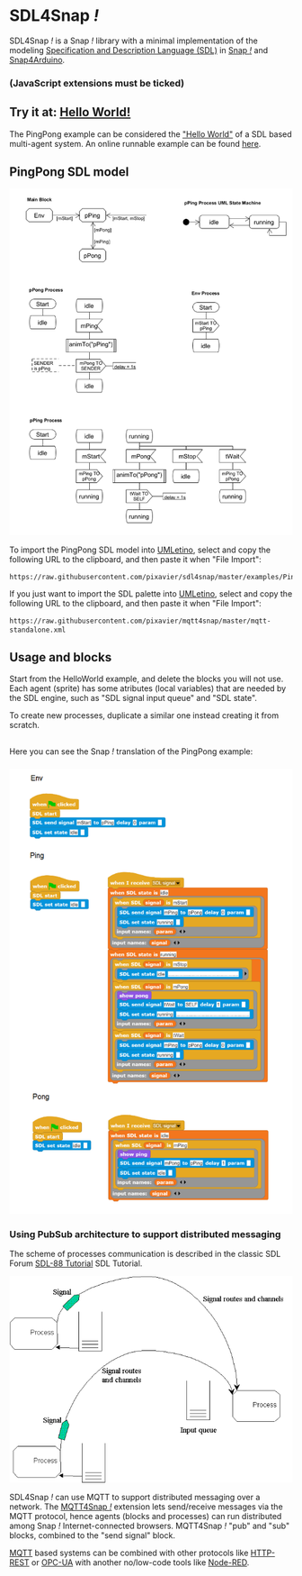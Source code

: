 # SDL4Snap *!*

SDL4Snap *!*  is a Snap *!*  library with a minimal implementation of the modeling [Specification and Description Language (SDL)](http://www.sdl-forum.org/SDL) in [Snap *!*](http://snap.berkeley.edu) and [Snap4Arduino](http://snap4arduino.rocks).

### (JavaScript extensions must be ticked)

## Try it at: [Hello World!](https://snap.berkeley.edu/snap/snap.html#open:https://raw.githubusercontent.com/pixavier/sdl4snap/master/examples/SDL2Snap-PingPong.xml)

The PingPong example can be considered the ["Hello World"](https://en.wikipedia.org/wiki/%22Hello,_World!%22_program) of a SDL based multi-agent system. An online runnable example can be found [here](https://snap.berkeley.edu/snap/snap.html#open:https://raw.githubusercontent.com/pixavier/sdl4snap/master/examples/SDL2Snap-PingPong_local.xml).  

## PingPong SDL model

![PingPong SDL model](img/ping_pong_sdl.png)

To import the PingPong SDL model into [UMLetino](https://www.umletino.com), select and copy the following URL to the clipboard, and then paste it when "File Import":

    https://raw.githubusercontent.com/pixavier/sdl4snap/master/examples/PingPong_SDL.uxf


If you just want to import the SDL palette into [UMLetino](https://www.umletino.com), select and copy the following URL to the clipboard, and then paste it when "File Import":

    https://raw.githubusercontent.com/pixavier/mqtt4snap/master/mqtt-standalone.xml


## Usage and blocks

Start from the HelloWorld example, and delete the blocks you will not use. Each agent (sprite) has some atributes (local variables) that are needed by the SDL engine, such as "SDL signal input queue" and "SDL state".

To create new processes, duplicate a similar one instead creating it from scratch.

##
Here you can see the Snap *!* translation of the PingPong example:
###

![Ping Pong Snap *!* implementation](img/ping_pong_snap.png)


### Using PubSub architecture to support distributed messaging

The scheme of processes communication is described in the classic SDL Forum [SDL-88 Tutorial](https://www.sdl-forum.org/sdl88tutorial/4.ProcessCommunication/4.1_Signal_input_queue.htm) SDL Tutorial.
 
![Process communication](img/ProcessCommunication.png)

SDL4Snap *!* can use MQTT to support distributed messaging over a network. The [MQTT4Snap *!*](https://github.com/pixavier/mqtt4snap) extension lets send/receive messages via the MQTT protocol, hence agents (blocks and processes) can run distributed among Snap *!* Internet-connected browsers. MQTT4Snap *!* "pub" and "sub" blocks, combined to the "send signal" block. 

[MQTT](https://en.wikipedia.org/wiki/MQTT) based systems can be combined with other protocols like [HTTP-REST](https://en.wikipedia.org/wiki/Representational_state_transfer) or [OPC-UA](https://opcfoundation.org/resources/brochures) with another no/low-code tools like [Node-RED](https://nodered.org).



